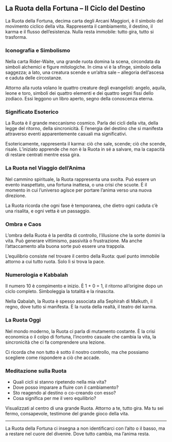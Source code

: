 ## La Ruota della Fortuna – Il Ciclo del Destino

La Ruota della Fortuna, decima carta degli Arcani Maggiori, è il simbolo del movimento ciclico della vita. Rappresenta il cambiamento, il destino, il karma e il flusso dell’esistenza. Nulla resta immobile: tutto gira, tutto si trasforma.

### Iconografia e Simbolismo

Nella carta Rider-Waite, una grande ruota domina la scena, circondata da simboli alchemici e figure mitologiche. In cima vi è la sfinge, simbolo della saggezza; a lato, una creatura scende e un’altra sale – allegoria dell’ascesa e caduta delle circostanze.

Attorno alla ruota volano le quattro creature degli evangelisti: angelo, aquila, leone e toro, simboli dei quattro elementi e dei quattro segni fissi dello zodiaco. Essi leggono un libro aperto, segno della conoscenza eterna.

### Significato Esoterico

La Ruota è il grande meccanismo cosmico. Parla dei cicli della vita, della legge del ritorno, della sincronicità. È l’energia del destino che si manifesta attraverso eventi apparentemente casuali ma significativi.

Esotericamente, rappresenta il karma: ciò che sale, scende; ciò che scende, risale. L’iniziato apprende che non è la Ruota in sé a salvare, ma la capacità di restare centrati mentre essa gira.

### La Ruota nel Viaggio dell’Anima

Nel cammino spirituale, la Ruota rappresenta una svolta. Può essere un evento inaspettato, una fortuna inattesa, o una crisi che scuote. È il momento in cui l’universo agisce per portare l’anima verso una nuova direzione.

La Ruota ricorda che ogni fase è temporanea, che dietro ogni caduta c’è una risalita, e ogni vetta è un passaggio.

### Ombra e Caos

L’ombra della Ruota è la perdita di controllo, l’illusione che la sorte domini la vita. Può generare vittimismo, passività o frustrazione. Ma anche l’attaccamento alla buona sorte può essere una trappola.

L’equilibrio consiste nel trovare il centro della Ruota: quel punto immobile attorno a cui tutto ruota. Solo lì si trova la pace.

### Numerologia e Kabbalah

Il numero 10 è compimento e inizio. È 1 + 0 = 1, il ritorno all’origine dopo un ciclo completo. Simboleggia la totalità e la rinascita.

Nella Qabalah, la Ruota è spesso associata alla Sephirah di Malkuth, il regno, dove tutto si manifesta. È la ruota della realtà, il teatro del karma.

### La Ruota Oggi

Nel mondo moderno, la Ruota ci parla di mutamento costante. È la crisi economica o il colpo di fortuna, l’incontro casuale che cambia la vita, la sincronicità che ci fa comprendere una lezione.

Ci ricorda che non tutto è sotto il nostro controllo, ma che possiamo scegliere come rispondere a ciò che accade.

### Meditazione sulla Ruota

- Quali cicli si stanno ripetendo nella mia vita?
- Dove posso imparare a fluire con il cambiamento?
- Sto reagendo al destino o co-creando con esso?
- Cosa significa per me il vero equilibrio?

Visualizzati al centro di una grande Ruota. Attorno a te, tutto gira. Ma tu sei fermo, consapevole, testimone del grande gioco della vita.

---

La Ruota della Fortuna ci insegna a non identificarci con l’alto o il basso, ma a restare nel cuore del divenire. Dove tutto cambia, ma l’anima resta.